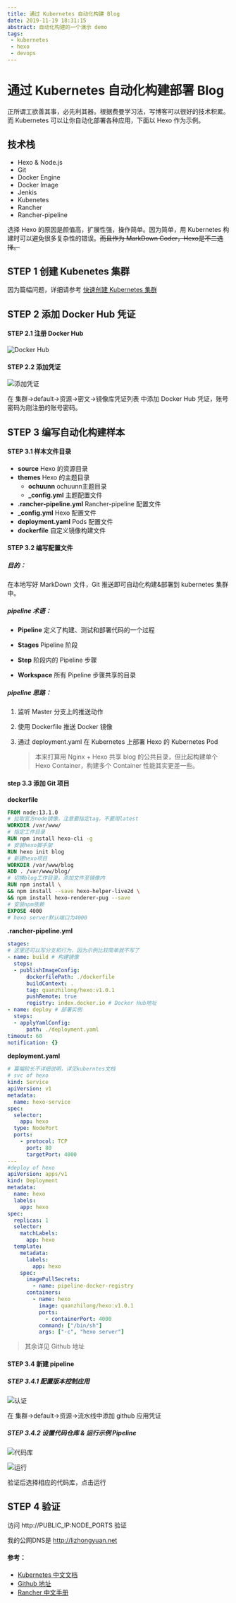 ```yaml
---
title: 通过 Kubernetes 自动化构建 Blog
date: 2019-11-19 18:31:15
abstract: 自动化构建的一个演示 demo
tags:
 - kubernetes
 - hexo
 - devops
---
```




# 通过 Kubernetes 自动化构建部署 Blog

正所谓工欲善其事，必先利其器。根据费曼学习法，写博客可以很好的技术积累。而 Kubernetes 可以让你自动化部署各种应用，下面以 Hexo 作为示例。



## 技术栈

- Hexo & Node.js
- Git
- Docker Engine
- Docker Image
- Jenkis
- Kubenetes
- Rancher
- Rancher-pipeline

选择 Hexo 的原因是颜值高，扩展性强，操作简单。因为简单，用 Kubernetes 构建时可以避免很多复杂性的错误。~~而且作为 MarkDown Coder，Hexo是不二选择。~~



## STEP 1 创建 Kubenetes 集群

因为篇幅问题，详细请参考 [快速创建 Kubernetes 集群](/2019/11/19/build-rancher-kubernetes/)



## STEP 2 添加 Docker Hub 凭证

#### STEP 2.1 注册 Docker Hub

![Docker Hub](/assets/pipeline/a-1.png)

#### STEP 2.2 添加凭证

![添加凭证](/assets/pipeline/a-2.png)

在 集群->default->资源->密文->镜像库凭证列表 中添加 Docker Hub 凭证，账号密码为刚注册的账号密码。



## STEP 3 编写自动化构建样本

#### STEP 3.1 样本文件目录

- **source**  Hexo 的资源目录
- **themes** Hexo 的主题目录
  - **ochuunn** ochuunn主题目录
  - **_config.yml** 主题配置文件
- **.rancher-pipeline.yml** Rancher-pipeline 配置文件
- **_config.yml** Hexo 配置文件
- **deployment.yaml** Pods 配置文件
- **dockerfile** 自定义镜像构建文件



#### STEP 3.2 编写配置文件

##### 目的：

在本地写好 MarkDown 文件，Git 推送即可自动化构建&部署到 kubernetes 集群中。



##### pipeline 术语：

- **Pipeline** 定义了构建、测试和部署代码的一个过程

- **Stages** Pipeline 阶段

- **Step** 阶段内的 Pipeline 步骤

- **Workspace** 所有 Pipeline 步骤共享的目录

  

##### pipeline 思路：

1. 监听 Master 分支上的推送动作

2. 使用 Dockerfile 推送 Docker 镜像

3. 通过 deployment.yaml 在 Kubernetes 上部署 Hexo 的 Kubernetes Pod

   > 本来打算用 Nginx + Hexo 共享 blog 的公共目录，但比起构建单个 Hexo Container，构建多个 Container 性能其实更差一些。



#### step 3.3 添加 Git 项目

**dockerfile**

```dockerfile
FROM node:13.1.0 
# 拉取官方node镜像，注意要指定tag，不要用latest
WORKDIR /var/www/
# 指定工作目录
RUN npm install hexo-cli -g
# 安装hexo脚手架
RUN hexo init blog
# 新建hexo项目
WORKDIR /var/www/blog
ADD . /var/www/blog/
# 切换blog工作目录，添加文件至镜像内
RUN npm install \
&& npm install --save hexo-helper-live2d \
&& npm install hexo-renderer-pug --save
# 安装npm依赖
EXPOSE 4000
# hexo server默认端口为4000
```



**.rancher-pipeline.yml**

```yaml
stages:
# 这里还可以写分支和行为，因为示例比较简单就不写了
- name: build # 构建镜像
  steps:
  - publishImageConfig:
      dockerfilePath: ./dockerfile
      buildContext: .
      tag: quanzhilong/hexo:v1.0.1
      pushRemote: true
      registry: index.docker.io # Docker Hub地址
- name: deploy # 部署实例
  steps:
  - applyYamlConfig:
      path: ./deployment.yaml
timeout: 60
notification: {}

```



**deployment.yaml**

```yaml
# 篇幅较长不详细说明，详见kuberntes文档
# svc of hexo
kind: Service
apiVersion: v1
metadata:
  name: hexo-service
spec:
  selector:
    app: hexo
  type: NodePort
  ports:
    - protocol: TCP
      port: 80
      targetPort: 4000
---
#deploy of hexo
apiVersion: apps/v1
kind: Deployment
metadata:
  name: hexo
  labels:
    app: hexo
spec:
  replicas: 1
  selector:
    matchLabels:
      app: hexo
  template:
    metadata:
      labels:
        app: hexo
    spec:
      imagePullSecrets:
        - name: pipeline-docker-registry
      containers:
        - name: hexo
          image: quanzhilong/hexo:v1.0.1
          ports:
            - containerPort: 4000
          command: ["/bin/sh"]
          args: ["-c", "hexo server"]
```



> 其余详见 Github 地址



#### STEP 3.4 新建 pipeline

##### STEP 3.4.1 配置版本控制应用

![认证](/assets/pipeline/a-3.png)

在 集群->default->资源->流水线中添加 github 应用凭证

##### STEP 3.4.2 设置代码仓库 & 运行示例 Pipeline

![代码库](/assets/pipeline/a-4.png)

![运行](/assets/pipeline/a-5.png)

验证后选择相应的代码库，点击运行



## STEP 4 验证

访问 http://PUBLIC_IP:NODE_PORTS 验证

我的公网DNS是 http://lizhongyuan.net



#### 参考：

- [Kubernetes 中文文档](https://kubernetes.io/zh/)
- [Github 地址](https://github.com/ConserveLee/blog-pipeline)
- [Rancher  中文手册](https://www.bookstack.cn/read/rancher-v2.x/0de5eb5c4056b8f6.md)

